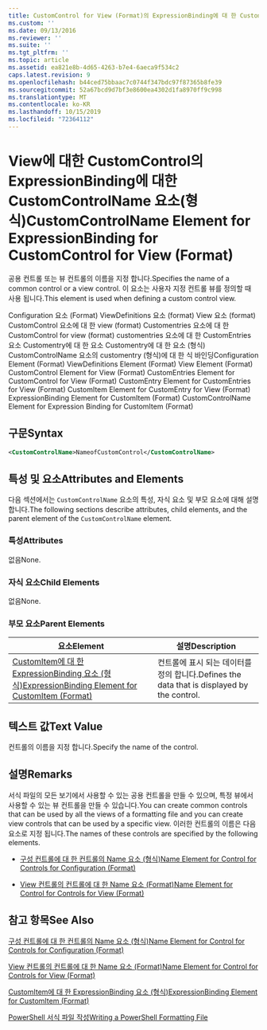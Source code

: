 ```yaml
---
title: CustomControl for View (Format)의 ExpressionBinding에 대 한 CustomControlName 요소 | Microsoft Docs
ms.custom: ''
ms.date: 09/13/2016
ms.reviewer: ''
ms.suite: ''
ms.tgt_pltfrm: ''
ms.topic: article
ms.assetid: ea821e8b-4d65-4263-b7e4-6aeca9f534c2
caps.latest.revision: 9
ms.openlocfilehash: b44ced75bbaac7c0744f347bdc97f87365b8fe39
ms.sourcegitcommit: 52a67bcd9d7bf3e8600ea4302d1fa8970ff9c998
ms.translationtype: MT
ms.contentlocale: ko-KR
ms.lasthandoff: 10/15/2019
ms.locfileid: "72364112"
---
```

# <a name="customcontrolname-element-for-expressionbinding-for-customcontrol-for-view-format"></a><span data-ttu-id="d7a0c-102">View에 대한 CustomControl의 ExpressionBinding에 대한 CustomControlName 요소(형식)</span><span class="sxs-lookup"><span data-stu-id="d7a0c-102">CustomControlName Element for ExpressionBinding for CustomControl for View (Format)</span></span>

<span data-ttu-id="d7a0c-103">공용 컨트롤 또는 뷰 컨트롤의 이름을 지정 합니다.</span><span class="sxs-lookup"><span data-stu-id="d7a0c-103">Specifies the name of a common control or a view control.</span></span> <span data-ttu-id="d7a0c-104">이 요소는 사용자 지정 컨트롤 뷰를 정의할 때 사용 됩니다.</span><span class="sxs-lookup"><span data-stu-id="d7a0c-104">This element is used when defining a custom control view.</span></span>

<span data-ttu-id="d7a0c-105">Configuration 요소 (Format) ViewDefinitions 요소 (format) View 요소 (format) CustomControl 요소에 대 한 view (format) Customentries 요소에 대 한 CustomControl for view (format) customentries 요소에 대 한 CustomEntries 요소 Customentry에 대 한 요소 Customentry에 대 한 요소 (형식) CustomControlName 요소의 customentry (형식)에 대 한 식 바인딩</span><span class="sxs-lookup"><span data-stu-id="d7a0c-105">Configuration Element (Format) ViewDefinitions Element (Format) View Element (Format) CustomControl Element for View (Format) CustomEntries Element for CustomControl for View (Format) CustomEntry Element for CustomEntries for View (Format) CustomItem Element for CustomEntry for View (Format) ExpressionBinding Element for CustomItem (Format) CustomControlName Element for Expression Binding for CustomItem (Format)</span></span>

## <a name="syntax"></a><span data-ttu-id="d7a0c-106">구문</span><span class="sxs-lookup"><span data-stu-id="d7a0c-106">Syntax</span></span>

```xml
<CustomControlName>NameofCustomControl</CustomControlName>
```

## <a name="attributes-and-elements"></a><span data-ttu-id="d7a0c-107">특성 및 요소</span><span class="sxs-lookup"><span data-stu-id="d7a0c-107">Attributes and Elements</span></span>

<span data-ttu-id="d7a0c-108">다음 섹션에서는 `CustomControlName` 요소의 특성, 자식 요소 및 부모 요소에 대해 설명 합니다.</span><span class="sxs-lookup"><span data-stu-id="d7a0c-108">The following sections describe attributes, child elements, and the parent element of the `CustomControlName` element.</span></span>

### <a name="attributes"></a><span data-ttu-id="d7a0c-109">특성</span><span class="sxs-lookup"><span data-stu-id="d7a0c-109">Attributes</span></span>

<span data-ttu-id="d7a0c-110">없음</span><span class="sxs-lookup"><span data-stu-id="d7a0c-110">None.</span></span>

### <a name="child-elements"></a><span data-ttu-id="d7a0c-111">자식 요소</span><span class="sxs-lookup"><span data-stu-id="d7a0c-111">Child Elements</span></span>

<span data-ttu-id="d7a0c-112">없음</span><span class="sxs-lookup"><span data-stu-id="d7a0c-112">None.</span></span>

### <a name="parent-elements"></a><span data-ttu-id="d7a0c-113">부모 요소</span><span class="sxs-lookup"><span data-stu-id="d7a0c-113">Parent Elements</span></span>

|<span data-ttu-id="d7a0c-114">요소</span><span class="sxs-lookup"><span data-stu-id="d7a0c-114">Element</span></span>|<span data-ttu-id="d7a0c-115">설명</span><span class="sxs-lookup"><span data-stu-id="d7a0c-115">Description</span></span>|
|-------------|-----------------|
|[<span data-ttu-id="d7a0c-116">CustomItem에 대 한 ExpressionBinding 요소 (형식)</span><span class="sxs-lookup"><span data-stu-id="d7a0c-116">ExpressionBinding Element for CustomItem (Format)</span></span>](./expressionbinding-element-for-customitem-for-controls-for-configuration-format.md)|<span data-ttu-id="d7a0c-117">컨트롤에 표시 되는 데이터를 정의 합니다.</span><span class="sxs-lookup"><span data-stu-id="d7a0c-117">Defines the data that is displayed by the control.</span></span>|

## <a name="text-value"></a><span data-ttu-id="d7a0c-118">텍스트 값</span><span class="sxs-lookup"><span data-stu-id="d7a0c-118">Text Value</span></span>

<span data-ttu-id="d7a0c-119">컨트롤의 이름을 지정 합니다.</span><span class="sxs-lookup"><span data-stu-id="d7a0c-119">Specify the name of the control.</span></span>

## <a name="remarks"></a><span data-ttu-id="d7a0c-120">설명</span><span class="sxs-lookup"><span data-stu-id="d7a0c-120">Remarks</span></span>

<span data-ttu-id="d7a0c-121">서식 파일의 모든 보기에서 사용할 수 있는 공용 컨트롤을 만들 수 있으며, 특정 뷰에서 사용할 수 있는 뷰 컨트롤을 만들 수 있습니다.</span><span class="sxs-lookup"><span data-stu-id="d7a0c-121">You can create common controls that can be used by all the views of a formatting file and you can create view controls that can be used by a specific view.</span></span> <span data-ttu-id="d7a0c-122">이러한 컨트롤의 이름은 다음 요소로 지정 됩니다.</span><span class="sxs-lookup"><span data-stu-id="d7a0c-122">The names of these controls are specified by the following elements.</span></span>

- [<span data-ttu-id="d7a0c-123">구성 컨트롤에 대 한 컨트롤의 Name 요소 (형식)</span><span class="sxs-lookup"><span data-stu-id="d7a0c-123">Name Element for Control for Controls for Configuration (Format)</span></span>](./name-element-for-control-for-controls-for-configuration-format.md)

- [<span data-ttu-id="d7a0c-124">View 컨트롤의 컨트롤에 대 한 Name 요소 (Format)</span><span class="sxs-lookup"><span data-stu-id="d7a0c-124">Name Element for Control for Controls for View (Format)</span></span>](./name-element-for-control-for-controls-for-view-format.md)

## <a name="see-also"></a><span data-ttu-id="d7a0c-125">참고 항목</span><span class="sxs-lookup"><span data-stu-id="d7a0c-125">See Also</span></span>

[<span data-ttu-id="d7a0c-126">구성 컨트롤에 대 한 컨트롤의 Name 요소 (형식)</span><span class="sxs-lookup"><span data-stu-id="d7a0c-126">Name Element for Control for Controls for Configuration (Format)</span></span>](./name-element-for-control-for-controls-for-configuration-format.md)

[<span data-ttu-id="d7a0c-127">View 컨트롤의 컨트롤에 대 한 Name 요소 (Format)</span><span class="sxs-lookup"><span data-stu-id="d7a0c-127">Name Element for Control for Controls for View (Format)</span></span>](./name-element-for-control-for-controls-for-view-format.md)

[<span data-ttu-id="d7a0c-128">CustomItem에 대 한 ExpressionBinding 요소 (형식)</span><span class="sxs-lookup"><span data-stu-id="d7a0c-128">ExpressionBinding Element for CustomItem (Format)</span></span>](./expressionbinding-element-for-customitem-for-controls-for-configuration-format.md)

[<span data-ttu-id="d7a0c-129">PowerShell 서식 파일 작성</span><span class="sxs-lookup"><span data-stu-id="d7a0c-129">Writing a PowerShell Formatting File</span></span>](./writing-a-powershell-formatting-file.md)
